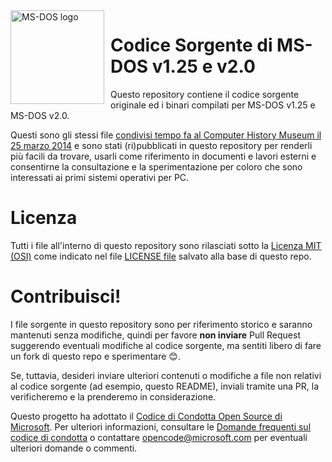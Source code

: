 <img width="150" height="150" align="left" style="float: left; margin: 0 10px 0 0;" alt="MS-DOS logo" src="https://github.com/Microsoft/MS-DOS/blob/master/msdos-logo.png">   

# Codice Sorgente di MS-DOS v1.25 e v2.0
Questo repository contiene il codice sorgente originale ed i binari compilati per MS-DOS v1.25 e MS-DOS v2.0.

Questi sono gli stessi file [condivisi tempo fa al Computer History Museum il 25 marzo 2014](http://www.computerhistory.org/atchm/microsoft-ms-dos-early-source-code/) e sono stati (ri)pubblicati in questo repository per renderli più facili da trovare, usarli come riferimento in documenti e lavori esterni e consentirne la consultazione e la sperimentazione per coloro che sono interessati ai primi sistemi operativi per PC.

# Licenza
Tutti i file all'interno di questo repository sono rilasciati sotto la [Licenza MIT (OSI)]( https://en.wikipedia.org/wiki/MIT_License) come indicato nel file [LICENSE file](https://github.com/Microsoft/MS-DOS/blob/master/LICENSE.md) salvato alla base di questo repo.

# Contribuisci!
I file sorgente in questo repository sono per riferimento storico e saranno mantenuti senza modifiche, quindi per favore **non inviare** Pull Request suggerendo eventuali modifiche al codice sorgente, ma sentiti libero di fare un fork di questo repo e sperimentare 😊.

Se, tuttavia, desideri inviare ulteriori contenuti o modifiche a file non relativi al codice sorgente (ad esempio, questo README), inviali tramite una PR, la verificheremo e la prenderemo in considerazione.

Questo progetto ha adottato il [Codice di Condotta Open Source di Microsoft](https://opensource.microsoft.com/codeofconduct/). Per ulteriori informazioni, consultare le [Domande frequenti sul codice di condotta](https://opensource.microsoft.com/codeofconduct/faq/) o contattare [opencode@microsoft.com](mailto:opencode@microsoft.com) per eventuali ulteriori domande o commenti.
